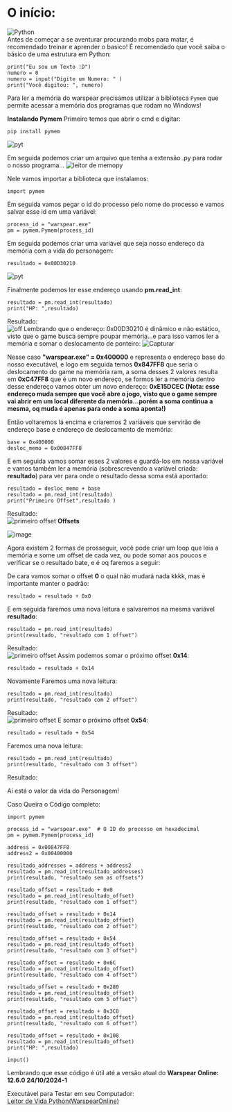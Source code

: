 



# O início:
![Python](https://img.shields.io/badge/python-3670A0?style=for-the-badge&logo=python&logoColor=ffdd54)
<br>Antes de começar a se aventurar procurando mobs para matar, é recomendado treinar e aprender o basico!
É recomendado que você saiba o básico de uma estrutura em Python:
    
    print("Eu sou um Texto :D")
    numero = 0
    numero = input("Digite um Numero: " )
    print("Você digitou: ", numero)

Para ler a memória do warspear precisamos utilizar a biblioteca `Pymem` que permite acessar a memória dos programas que rodam no Windows!

**Instalando Pymem**
Primeiro temos que abrir o cmd e digitar:

    pip install pymem
![pyt](https://github.com/user-attachments/assets/7ffd1a7e-afef-474e-92fc-55c5848419a2)

Em seguida podemos criar um arquivo que tenha a extensão .py para rodar o nosso programa...
![leitor de memopy](https://github.com/user-attachments/assets/7244d115-4af0-4a0a-8f6b-0adb9a21bc78)

Nele vamos importar a biblioteca que instalamos:

    import pymem
Em seguida vamos pegar o id do processo pelo nome do processo e vamos salvar esse id em uma variável:

    process_id = "warspear.exe"
    pm = pymem.Pymem(process_id)

Em seguida podemos criar uma variável que seja nosso endereço da memória com a vida do personagem:

    resultado = 0x00D30210
![pyt](https://github.com/user-attachments/assets/e080de91-8a65-42c8-912f-abca9487fe3c)

Finalmente podemos ler esse endereço usando **pm.read_int**:

    resultado = pm.read_int(resultado)
    print("HP: ",resultado)

Resultado:
<br>
![off](https://github.com/user-attachments/assets/2cc585d6-3bc1-45b9-91be-d0b2dc7c6848)
Lembrando que o endereço: 0x00D30210 é dinâmico e não estático, visto que o game busca sempre poupar memória...e para isso vamos ler a memória e somar o deslocamento de ponteiro:
![Capturar](https://github.com/user-attachments/assets/13f7712d-21b4-4c53-b4ec-d1e5f8fa3958)

Nesse caso **"warspear.exe" = 0x400000** e representa o endereço base do nosso executável, e logo em seguida temos **0x847FF8** que seria o deslocamento do game na memória ram, a soma desses 2 valores resulta em **0xC47FF8** que é um novo endereço, se formos ler a memória dentro desse endereço vamos obter um novo endereço: **0xE15DCEC
 (Nota: esse endereço muda sempre que você abre o jogo, visto que o game sempre vai abrir em um local diferente da memória...porém a soma continua a mesma, oq muda é apenas para onde a soma aponta!)**

Então voltaremos lá encima e criaremos 2 variáveis que servirão de endereço base e endereço de deslocamento de memória:

    base = 0x400000
    desloc_memo = 0x00847FF8

E em seguida vamos somar esses 2 valores e guardá-los em nossa variável e vamos também ler a memória (sobrescrevendo a variável criada: **resultado**) para ver para onde o resultado dessa soma está apontado:

    resultado = desloc_memo + base
    resultado = pm.read_int(resultado)
	print("Primeiro Offset",resultado )
  Resultado: <br>
![primeiro offset](https://github.com/user-attachments/assets/733ee890-0f7e-4ff0-b456-e22a1e0c6c7f)
**Offsets**

![image](https://github.com/user-attachments/assets/134752c7-113a-4b8d-b1a7-e7708b9667bd)

Agora existem 2 formas de prosseguir, você pode criar um loop que leia a memória e some um offset de cada vez, ou pode somar aos poucos e verificar se o resultado bate, e é oq faremos a seguir:

De cara vamos somar o offset **0** o qual não mudará nada kkkk, mas é importante manter o padrão:

    resultado = resultado + 0x0
    
E em seguida faremos uma nova leitura e salvaremos na mesma variável **resultado**:

    resultado = pm.read_int(resultado)
    print(resultado, "resultado com 1 offset")

Resultado:
<br>
![primeiro offset](https://github.com/user-attachments/assets/2b4b4082-3863-44b1-a90c-d32f6a7179ec)
Assim podemos somar o próximo offset  **0x14**:


    resultado = resultado + 0x14


Novamente Faremos uma nova leitura:

    resultado = pm.read_int(resultado)
    print(resultado, "resultado com 2 offset")
    
Resultado:
<br>
![primeiro offset](https://github.com/user-attachments/assets/5dce6817-9803-4f86-95e0-7b67b736e978)
E somar o próximo offset  **0x54**:


    resultado = resultado + 0x54


Faremos uma nova leitura:

    resultado = pm.read_int(resultado)
    print(resultado, "resultado com 3 offset")

Resultado:
<br>




Aí está o valor da vida do Personagem!

Caso Queira o Código completo:

    import pymem
    
    process_id = "warspear.exe"  # O ID do processo em hexadecimal
    pm = pymem.Pymem(process_id)
    
    address = 0x00847FF8
    address2 = 0x00400000
    
    resultado_addresses = address + address2
    resultado = pm.read_int(resultado_addresses)
    print(resultado, "resultado sem as offsets")
    
    resultado_offset = resultado + 0x0
    resultado = pm.read_int(resultado_offset)
    print(resultado, "resultado com 1 offset")
    
    resultado_offset = resultado + 0x14
    resultado = pm.read_int(resultado_offset)
    print(resultado, "resultado com 2 offset")
    
    resultado_offset = resultado + 0x54
    resultado = pm.read_int(resultado_offset)
    print(resultado, "resultado com 3 offset")
    
    resultado_offset = resultado + 0x6C
    resultado = pm.read_int(resultado_offset)
    print(resultado, "resultado com 4 offset")
    
    resultado_offset = resultado + 0x280
    resultado = pm.read_int(resultado_offset)
    print(resultado, "resultado com 5 offset")
    
    resultado_offset = resultado + 0x3C0
    resultado = pm.read_int(resultado_offset)
    print(resultado, "resultado com 6 offset")
    
    resultado_offset = resultado + 0x108
    resultado = pm.read_int(resultado_offset)
    print("HP: ",resultado)
    
    input()

Lembrando que esse código é útil até a versão atual do 
**Warspear Online: 12.6.0 24/10/2024-1**

Executável para Testar em seu Computador:
<br>
[Leitor de Vida Python(WarspearOnline)](https://github.com/AndroxPlay/Warspear_Online_Hack_Bot/blob/02a4a13bebef5e4b22673946378a48180c861717/Warspear%20Leitor%20de%20Vida%20em%20Python/Leitor%20de%20Vida%20Python(WarspearOnline).exe)
